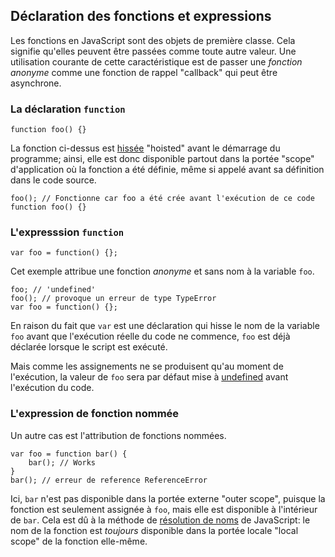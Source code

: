## Déclaration des fonctions et expressions

Les fonctions en JavaScript sont des objets de première classe. Cela signifie qu'elles peuvent être passées comme toute autre valeur. Une utilisation courante de cette caractéristique est de passer une *fonction anonyme* comme une fonction de rappel "callback" qui peut être asynchrone.

### La déclaration `function`

    function foo() {}

La fonction ci-dessus est [hissée](#function.scopes) "hoisted" avant le démarrage du programme; ainsi, elle est donc disponible partout dans la portée "scope" d'application où la fonction a été définie, même si appelé avant sa définition dans le code source.

    foo(); // Fonctionne car foo a été crée avant l'exécution de ce code
    function foo() {}

### L'expresssion `function`

    var foo = function() {};

Cet exemple attribue une fonction *anonyme* et sans nom à la variable `foo`.

    foo; // 'undefined'
    foo(); // provoque un erreur de type TypeError
    var foo = function() {};

En raison du fait que `var` est une déclaration qui hisse le nom de la variable `foo` avant que l'exécution réelle du code ne commence, `foo` est déjà déclarée lorsque le script est exécuté.

Mais comme les assignements ne se produisent qu'au moment de l'exécution, la valeur de `foo` sera par défaut mise à [undefined](#core.undefined) avant l'exécution du code.

### L'expression de fonction nommée

Un autre cas est l'attribution de fonctions nommées.

    var foo = function bar() {
        bar(); // Works
    }
    bar(); // erreur de reference ReferenceError

Ici, `bar` n'est pas disponible dans la portée externe "outer scope", puisque la fonction est seulement assignée à `foo`, mais elle est disponible à l'intérieur de `bar`. Cela est dû à la méthode de [résolution de noms](#function.scopes) de JavaScript: le nom de la fonction est *toujours* disponible dans la portée locale "local scope" de la fonction elle-même.

